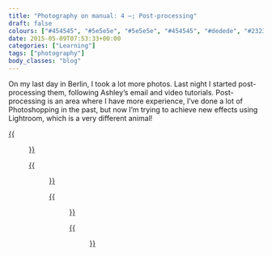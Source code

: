 ```yaml
---
title: "Photography on manual: 4 –; Post-processing"
draft: false
colours: ["#454545", "#5e5e5e", "#5e5e5e", "#454545", "#dedede", "#232323", "#dedede"]
date: 2015-05-09T07:53:33+00:00
categories: ["Learning"]
tags: ["photography"]
body_classes: "blog"
---
```


On my last day in Berlin, I took a lot more photos. Last night I started post-processing them, following Ashley’s email and video tutorials. Post-processing is an area where I have more experience, I’ve done a lot of Photoshopping in the past, but now I’m trying to achieve new effects using Lightroom, which is a very different animal!

[{{<figure class="wp-caption aligncenter size-full wp-image-4675" src="/images/2015/05/DSCF3765-original-small.jpg" alt="Me taking a photo in a mirror in a hotel room" width="1500" height="1000" caption="**Me in a hotel room, original.** Travelling in Berlin, and being a bit slow to set up shots, I found my only (mostly) willing model was me. I found it really hard to get the focus on my face, so my hands are slightly crisper.">}}](/images/2015/05/DSCF3765-original-small.jpg)

[{{<figure class="wp-caption aligncenter size-full wp-image-4676" src="/images/2015/05/DSCF3765-small.jpg" alt="Me taking a photo in a mirror in a hotel room" width="1500" height="1000" caption="In post-processing, I cropped out the most distracting parts of the shot, and straightened the bottom line of the mirror slightly. I adjusted the white balance so the lighting feels more natural. Using Ashley’s eye pop tutorial, I tweaked my eyes, but because my irises are almost black, I looked a bit scary if I lightened them!">}}](/images/2015/05/DSCF3765-small.jpg)

[{{<figure class="wp-caption aligncenter size-full wp-image-4677" src="/images/2015/05/DSCF3839-original-small.jpg" alt="Street sign saying ‘Reichpietschufer’ in front of a chestnut tree" width="1500" height="1000" caption="**Reichpietschufer, original.** It was a bright but overcast day, so the original was high contrast but a bit dull.">}}](/images/2015/05/DSCF3839-original-small.jpg)

[{{<figure class="wp-caption aligncenter size-full wp-image-4678" src="/images/2015/05/DSCF3839-small.jpg" alt="Street sign saying ‘Reichpietschufer’ in front of a chestnut tree" width="1500" height="1000" caption="**Reichpietschufer.** I wanted to soften it a little in post-processing, so it has a bit more of a retro feel. I also straightened it so the sign is along a properly horizontal line.">}}](/images/2015/05/DSCF3839-small.jpg)


